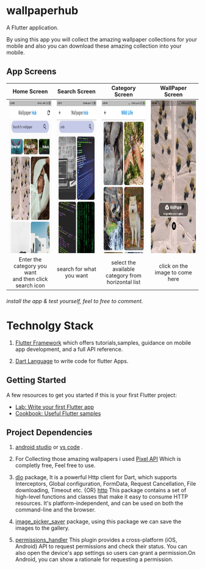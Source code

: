 # wallpaperhub

A Flutter application.

By using this app you will collect the amazing wallpaper collections for your mobile and also you can download these amazing collection into your mobile.


## App Screens

Home Screen | Search Screen | Category Screen | WallPaper Screen
:------------------:|:--------------:|:---------------:|:------------------:
<img src="readmefileassets/firstscreen.jpeg" alt="home screen" width="220" height="400"> | <img src="readmefileassets/searchscreen.jpeg" alt="search screen" width="220" height="400"> | <img src="readmefileassets/categoryscreen.jpeg" alt="category screen" width="220" height="400"> | <img src="readmefileassets/wallpaperscreen.jpeg" alt="wallpaper screen" width="220" height="400">
Enter the category you want<br>and then click search icon | search for what you want | select the available<br>category from horizontal list | click on the image to come here

###### install the app & test yourself, feel to free to comment.

# Technolgy Stack

1. [Flutter Framework](https://flutter.dev/docs) which offers tutorials,samples, guidance on mobile app development, and a full API reference.

2. [Dart Language](https://dart.dev/) to write code for flutter Apps.

## Getting Started


A few resources to get you started if this is your first Flutter project:

- [Lab: Write your first Flutter app](https://flutter.dev/docs/get-started/codelab)
- [Cookbook: Useful Flutter samples](https://flutter.dev/docs/cookbook)

##  Project Dependencies

1. [android studio](https://developer.android.com/studio) or [vs code](https://code.visualstudio.com/) .
  
2. For Collecting those amazing wallpapers i used [Pixel API](https://www.pexels.com/api/) Which is completly free, Feel free to use.
3. [dio](https://pub.dev/packages/dio) package, It is a powerful Http client for Dart, which supports Interceptors, Global configuration, FormData, Request Cancellation, File downloading, Timeout etc. {OR} [http](https://pub.dev/packages/http) This package contains a set of high-level functions and classes that make it easy to consume HTTP resources. It's platform-independent, and can be used on both the command-line and the browser.
4. [image_picker_saver]() package, using this package we can save the images to the gallery.
5. [permissions_handler](https://pub.dev/packages/permission_handler) This plugin provides a cross-platform (iOS, Android) API to request permissions and check their status. You can also open the device's app settings so users can grant a permission.On Android, you can show a rationale for requesting a permission.

